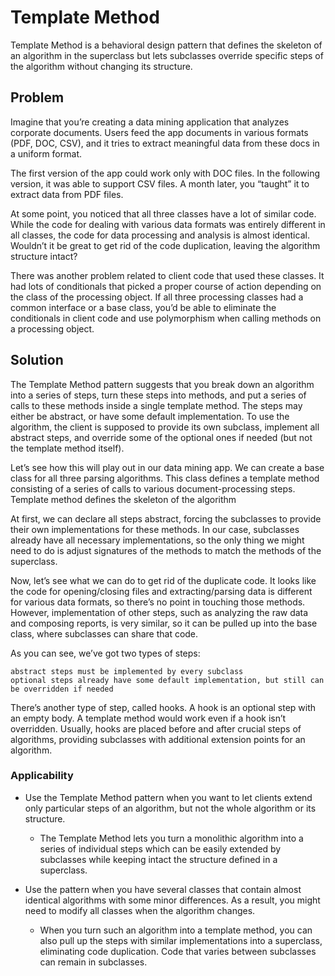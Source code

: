 # Template Method

Template Method is a behavioral design pattern that defines the skeleton of an algorithm in the superclass but lets subclasses override specific steps of the algorithm without changing its structure.

## Problem

Imagine that you’re creating a data mining application that analyzes corporate documents. Users feed the app documents in various formats (PDF, DOC, CSV), and it tries to extract meaningful data from these docs in a uniform format.

The first version of the app could work only with DOC files. In the following version, it was able to support CSV files. A month later, you “taught” it to extract data from PDF files.

At some point, you noticed that all three classes have a lot of similar code. While the code for dealing with various data formats was entirely different in all classes, the code for data processing and analysis is almost identical. Wouldn’t it be great to get rid of the code duplication, leaving the algorithm structure intact?

There was another problem related to client code that used these classes. It had lots of conditionals that picked a proper course of action depending on the class of the processing object. If all three processing classes had a common interface or a base class, you’d be able to eliminate the conditionals in client code and use polymorphism when calling methods on a processing object.


## Solution

The Template Method pattern suggests that you break down an algorithm into a series of steps, turn these steps into methods, and put a series of calls to these methods inside a single template method. The steps may either be abstract, or have some default implementation. To use the algorithm, the client is supposed to provide its own subclass, implement all abstract steps, and override some of the optional ones if needed (but not the template method itself).

Let’s see how this will play out in our data mining app. We can create a base class for all three parsing algorithms. This class defines a template method consisting of a series of calls to various document-processing steps.
Template method defines the skeleton of the algorithm

At first, we can declare all steps abstract, forcing the subclasses to provide their own implementations for these methods. In our case, subclasses already have all necessary implementations, so the only thing we might need to do is adjust signatures of the methods to match the methods of the superclass.

Now, let’s see what we can do to get rid of the duplicate code. It looks like the code for opening/closing files and extracting/parsing data is different for various data formats, so there’s no point in touching those methods. However, implementation of other steps, such as analyzing the raw data and composing reports, is very similar, so it can be pulled up into the base class, where subclasses can share that code.

As you can see, we’ve got two types of steps:

    abstract steps must be implemented by every subclass
    optional steps already have some default implementation, but still can be overridden if needed

There’s another type of step, called hooks. A hook is an optional step with an empty body. A template method would work even if a hook isn’t overridden. Usually, hooks are placed before and after crucial steps of algorithms, providing subclasses with additional extension points for an algorithm.

### Applicability

-   Use the Template Method pattern when you want to let clients extend only particular steps of an algorithm, but not the whole algorithm or its structure.

    -   The Template Method lets you turn a monolithic algorithm into a series of individual steps which can be easily extended by subclasses while keeping intact the structure defined in a superclass.

-   Use the pattern when you have several classes that contain almost identical algorithms with some minor differences. As a result, you might need to modify all classes when the algorithm changes.
   
    -   When you turn such an algorithm into a template method, you can also pull up the steps with similar implementations into a superclass, eliminating code duplication. Code that varies between subclasses can remain in subclasses.
